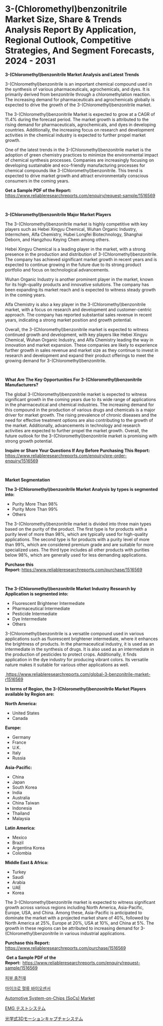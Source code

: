 <p><h1>3-(Chloromethyl)benzonitrile Market Size, Share & Trends Analysis Report By Application, Regional Outlook, Competitive Strategies, And Segment Forecasts, 2024 - 2031</h1></p><p><strong>3-(Chloromethyl)benzonitrile Market Analysis and Latest Trends</strong></p>
<p><p>3-(Chloromethyl)benzonitrile is an important chemical compound used in the synthesis of various pharmaceuticals, agrochemicals, and dyes. It is primarily derived from benzonitrile through a chloromethylation reaction. The increasing demand for pharmaceuticals and agrochemicals globally is expected to drive the growth of the 3-(Chloromethyl)benzonitrile market.</p><p>The 3-(Chloromethyl)benzonitrile Market is expected to grow at a CAGR of 11.4% during the forecast period. The market growth is attributed to the rising demand for pharmaceuticals, agrochemicals, and dyes in developing countries. Additionally, the increasing focus on research and development activities in the chemical industry is expected to further propel market growth.</p><p>One of the latest trends in the 3-(Chloromethyl)benzonitrile market is the adoption of green chemistry practices to minimize the environmental impact of chemical synthesis processes. Companies are increasingly focusing on developing sustainable and eco-friendly manufacturing processes for chemical compounds like 3-(Chloromethyl)benzonitrile. This trend is expected to drive market growth and attract environmentally conscious consumers in the coming years.</p></p>
<p><strong>Get a Sample PDF of the Report:&nbsp;</strong> <a href="https://www.reliableresearchreports.com/enquiry/request-sample/1516569">https://www.reliableresearchreports.com/enquiry/request-sample/1516569</a></p>
<p>&nbsp;</p>
<p><strong>3-(Chloromethyl)benzonitrile Major Market Players</strong></p>
<p><p>The 3-(Chloromethyl)benzonitrile market is highly competitive with key players such as Hebei Xingyu Chemical, Wuhan Organic Industry, Intermchem, Alfa Chemistry, Hubei Longfei Biotechnology, Shanghai Deborn, and Hangzhou Keying Chem among others.</p><p>Hebei Xingyu Chemical is a leading player in the market, with a strong presence in the production and distribution of 3-(Chloromethyl)benzonitrile. The company has achieved significant market growth in recent years and is expected to continue growing in the future due to its strong product portfolio and focus on technological advancements.</p><p>Wuhan Organic Industry is another prominent player in the market, known for its high-quality products and innovative solutions. The company has been expanding its market reach and is expected to witness steady growth in the coming years.</p><p>Alfa Chemistry is also a key player in the 3-(Chloromethyl)benzonitrile market, with a focus on research and development and customer-centric approach. The company has reported substantial sales revenue in recent years, indicating a strong market position and growth potential.</p><p>Overall, the 3-(Chloromethyl)benzonitrile market is expected to witness continued growth and development, with key players like Hebei Xingyu Chemical, Wuhan Organic Industry, and Alfa Chemistry leading the way in innovation and market expansion. These companies are likely to experience further growth in sales revenue and market size as they continue to invest in research and development and expand their product offerings to meet the growing demand for 3-(Chloromethyl)benzonitrile.</p></p>
<p>&nbsp;</p>
<p><strong>What Are The Key Opportunities For 3-(Chloromethyl)benzonitrile Manufacturers?</strong></p>
<p><p>The global 3-(Chloromethyl)benzonitrile market is expected to witness significant growth in the coming years due to its wide range of applications in the pharmaceutical and chemical industries. The increasing demand for this compound in the production of various drugs and chemicals is a major driver for market growth. The rising prevalence of chronic diseases and the need for effective treatment options are also contributing to the growth of the market. Additionally, advancements in technology and research activities are expected to further propel the market growth. Overall, the future outlook for the 3-(Chloromethyl)benzonitrile market is promising with strong growth potential.</p></p>
<p><strong>Inquire or Share Your Questions If Any Before Purchasing This Report:</strong> <a href="https://www.reliableresearchreports.com/enquiry/pre-order-enquiry/1516569">https://www.reliableresearchreports.com/enquiry/pre-order-enquiry/1516569</a></p>
<p>&nbsp;</p>
<p><strong>Market Segmentation</strong></p>
<p><strong>The 3-(Chloromethyl)benzonitrile Market Analysis by types is segmented into:</strong></p>
<p><ul><li>Purity More Than 98%</li><li>Purity More Than 99%</li><li>Others</li></ul></p>
<p><p>The 3-(Chloromethyl)benzonitrile market is divided into three main types based on the purity of the product. The first type is for products with a purity level of more than 98%, which are typically used for high-quality applications. The second type is for products with a purity level of more than 99%, which are considered premium grade and are suitable for more specialized uses. The third type includes all other products with purities below 98%, which are generally used for less demanding applications.</p></p>
<p><strong>Purchase this Report:&nbsp;</strong><a href="https://www.reliableresearchreports.com/purchase/1516569">https://www.reliableresearchreports.com/purchase/1516569</a></p>
<p>&nbsp;</p>
<p><strong>The 3-(Chloromethyl)benzonitrile Market Industry Research by Application is segmented into:</strong></p>
<p><ul><li>Fluorescent Brightener Intermediate</li><li>Pharmaceutical Intermediate</li><li>Pesticide Intermediate</li><li>Dye Intermediate</li><li>Others</li></ul></p>
<p><p>3-(Chloromethyl)benzonitrile is a versatile compound used in various applications such as fluorescent brightener intermediate, where it enhances the brightness of products. In the pharmaceutical industry, it is used as an intermediate in the synthesis of drugs. It is also used as an intermediate in the production of pesticides to protect crops. Additionally, it finds application in the dye industry for producing vibrant colors. Its versatile nature makes it suitable for various other applications as well.</p></p>
<p><a href="https://www.reliableresearchreports.com/global-3-benzonitrile-market-r1516569">&nbsp;https://www.reliableresearchreports.com/global-3-benzonitrile-market-r1516569</a></p>
<p><strong>In terms of Region, the 3-(Chloromethyl)benzonitrile Market Players available by Region are:</strong></p>
<p>
    <p> <strong> North America: </strong>
        <ul>
            <li>United States</li>
            <li>Canada</li>
        </ul>
        </p> 
    <p> <strong> Europe: </strong>
        <ul>
            <li>Germany</li>
            <li>France</li>
            <li>U.K.</li>
            <li>Italy</li>
            <li>Russia</li>
        </ul>
        </p> 
    <p> <strong> Asia-Pacific: </strong>
        <ul>
            <li>China</li>
            <li>Japan</li>
            <li>South Korea</li>
            <li>India</li>
            <li>Australia</li>
            <li>China Taiwan</li>
            <li>Indonesia</li>
            <li>Thailand</li>
            <li>Malaysia</li>
        </ul>
        </p> 
    <p> <strong> Latin America: </strong>
        <ul>
            <li>Mexico</li>
            <li>Brazil</li>
            <li>Argentina Korea</li>
            <li>Colombia</li>
        </ul>
        </p> 
    <p> <strong> Middle East & Africa: </strong>
        <ul>
            <li>Turkey</li>
            <li>Saudi</li>
            <li>Arabia</li>
            <li>UAE</li>
            <li>Korea</li>
        </ul>
    </p>
    </p>
<p><p>The 3-(Chloromethyl)benzonitrile market is expected to witness significant growth across various regions including North America, Asia-Pacific, Europe, USA, and China. Among these, Asia-Pacific is anticipated to dominate the market with a projected market share of 40%, followed by North America at 25%, Europe at 20%, USA at 10%, and China at 5%. The growth in these regions can be attributed to increasing demand for 3-(Chloromethyl)benzonitrile in various industrial applications.</p></p>
<p><strong>Purchase this Report: </strong><a href="https://www.reliableresearchreports.com/purchase/1516569">https://www.reliableresearchreports.com/purchase/1516569</a></p>
<p>&nbsp;<strong>Get a Sample PDF of the Report:&nbsp;&nbsp;</strong><a href="https://www.reliableresearchreports.com/enquiry/request-sample/1516569">https://www.reliableresearchreports.com/enquiry/request-sample/1516569</a></p>
<p><strong></strong></p>
<p><p><a href="https://github.com/courtney23pratt/Market-Research-Report-List-1/blob/main/7028066126547.md">피부 충전재</a></p><p><a href="https://github.com/HarrisonKitto2022/Market-Research-Report-List-1/blob/main/8841559126548.md">마이크로 혈류 바이오센서</a></p><p><a href="https://github.com/Alonsoolds3wq1d81czn8rbol/Market-Research-Report-List-3/blob/main/automotive-system-on-chips-socs-market.md">Automotive System-on-Chips (SoCs) Market</a></p><p><a href="https://github.com/AdellaPrice2023/Market-Research-Report-List-1/blob/main/3823658119221.md">EMG テストシステム</a></p><p><a href="https://github.com/AbigaleHuel/Market-Research-Report-List-1/blob/main/2993641119222.md">光学式3Dモーションキャプチャシステム</a></p></p>
